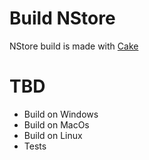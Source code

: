 # Build NStore

NStore build is made with [Cake](https://cakebuild.net) 

# TBD
- Build on Windows
- Build on MacOs
- Build on Linux
- Tests

